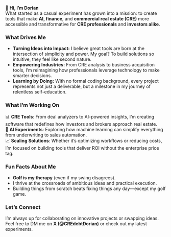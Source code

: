 👋 **Hi, I’m Dorian**  
What started as a casual experiment has grown into a mission: to create tools that make **AI, finance**, and **commercial real estate (CRE)** more accessible and transformative for **CRE professionals** and **investors alike**. 

### **What Drives Me**  
- **Turning Ideas into Impact:** I believe great tools are born at the intersection of simplicity and power. My goal? To build solutions so intuitive, they feel like second nature.  
- **Empowering Industries:** From CRE analysis to business acquisition tools, I’m reimagining how professionals leverage technology to make smarter decisions.  
- **Learning by Doing:** With no formal coding background, every project represents not just a deliverable, but a milestone in my journey of relentless self-education.  

### **What I’m Working On**  
📊 **CRE Tools**: From deal analyzers to AI-powered insights, I’m creating software that redefines how investors and brokers approach real estate.  
🤖 **AI Experiments**: Exploring how machine learning can simplify everything from underwriting to sales automation.  
📈 **Scaling Solutions**: Whether it’s optimizing workflows or reducing costs, I’m focused on building tools that deliver ROI without the enterprise price tag.  

### **Fun Facts About Me**  
- **Golf is my therapy** (even if my swing disagrees).  
- I thrive at the crossroads of ambitious ideas and practical execution.  
- Building things from scratch beats fixing things any day—except my golf game.  

### **Let’s Connect**  
I’m always up for collaborating on innovative projects or swapping ideas. Feel free to DM me on **X (@CREdebtDorian)** or check out my latest experiments.  

